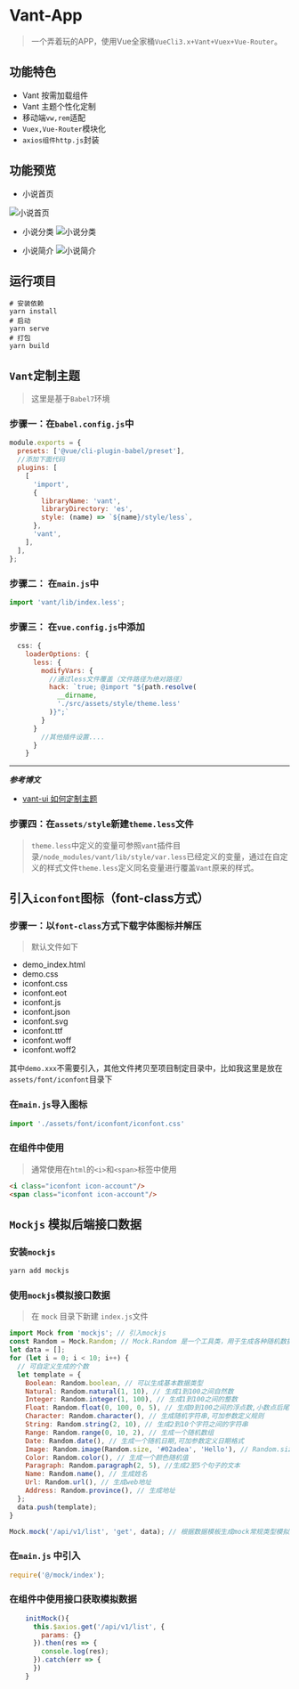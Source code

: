 # Vant-App
>一个弄着玩的APP，使用Vue全家桶`VueCli3.x+Vant+Vuex+Vue-Router`。

## 功能特色
- Vant 按需加载组件
- Vant 主题个性化定制
- 移动端`vw,rem`适配
- `Vuex,Vue-Router`模块化
- `axios组件http.js`封装


## 功能预览

- 小说首页

![小说首页](https://duebasslei.gitee.io/picgopicturebed/openSource/vant-app1.jpg)

- 小说分类
![小说分类](https://duebasslei.gitee.io/picgopicturebed/openSource/20210302163508.png)

- 小说简介
![小说简介](https://duebasslei.gitee.io/picgopicturebed/openSource/20210302163330.png)


## 运行项目

```
# 安装依赖
yarn install
# 启动
yarn serve
# 打包
yarn build

```

## `Vant`定制主题

>这里是基于`Babel7`环境

### 步骤一：在`babel.config.js`中
```js
module.exports = {
  presets: ['@vue/cli-plugin-babel/preset'],
  //添加下面代码
  plugins: [
    [
      'import',
      {
        libraryName: 'vant',
        libraryDirectory: 'es',
        style: (name) => `${name}/style/less`,
      },
      'vant',
    ],
  ],
};
```
### 步骤二： 在`main.js`中
```js
import 'vant/lib/index.less';
```

### 步骤三： 在`vue.config.js`中添加
```js
  css: {
    loaderOptions: {
      less: {
        modifyVars: {
          //通过less文件覆盖（文件路径为绝对路径）
          hack: `true; @import "${path.resolve(
            __dirname,
            './src/assets/style/theme.less'
          )}";`
        }
      }
        //其他插件设置....  
      }
    }
```
---
***参考博文***
 
- [vant-ui 如何定制主题](https://blog.csdn.net/baidu_41601048/article/details/100173818)

### 步骤四：在`assets/style`新建`theme.less`文件

>`theme.less`中定义的变量可参照`vant`插件目录`/node_modules/vant/lib/style/var.less`已经定义的变量，通过在自定义的样式文件`theme.less`定义同名变量进行覆盖`Vant`原来的样式。


## 引入`iconfont`图标（font-class方式）

### 步骤一：以`font-class`方式下载字体图标并解压

>默认文件如下

- demo_index.html
- demo.css
- iconfont.css
- iconfont.eot
- iconfont.js
- iconfont.json
- iconfont.svg
- iconfont.ttf
- iconfont.woff
- iconfont.woff2

其中`demo.xxx`不需要引入，其他文件拷贝至项目制定目录中，比如我这里是放在`assets/font/iconfont`目录下
    
### 在`main.js`导入图标

```js
import './assets/font/iconfont/iconfont.css'
``` 
   
### 在组件中使用

>通常使用在`html`的`<i>`和`<span>`标签中使用

```html
<i class="iconfont icon-account"/>
<span class="iconfont icon-account"/>
```
 
## `Mockjs` 模拟后端接口数据

### 安装`mockjs`

```bash
yarn add mockjs
```

### 使用`mockjs`模拟接口数据

> 在 `mock` 目录下新建 `index.js`文件

```js
import Mock from 'mockjs'; // 引入mockjs
const Random = Mock.Random; // Mock.Random 是一个工具类，用于生成各种随机数据
let data = [];
for (let i = 0; i < 10; i++) {
  // 可自定义生成的个数
  let template = {
    Boolean: Random.boolean, // 可以生成基本数据类型
    Natural: Random.natural(1, 10), // 生成1到100之间自然数
    Integer: Random.integer(1, 100), // 生成1到100之间的整数
    Float: Random.float(0, 100, 0, 5), // 生成0到100之间的浮点数,小数点后尾数为0到5位
    Character: Random.character(), // 生成随机字符串,可加参数定义规则
    String: Random.string(2, 10), // 生成2到10个字符之间的字符串
    Range: Random.range(0, 10, 2), // 生成一个随机数组
    Date: Random.date(), // 生成一个随机日期,可加参数定义日期格式
    Image: Random.image(Random.size, '#02adea', 'Hello'), // Random.size表示将从size数据中任选一个数据
    Color: Random.color(), // 生成一个颜色随机值
    Paragraph: Random.paragraph(2, 5), //生成2至5个句子的文本
    Name: Random.name(), // 生成姓名
    Url: Random.url(), // 生成web地址
    Address: Random.province(), // 生成地址
  };
  data.push(template);
}

Mock.mock('/api/v1/list', 'get', data); // 根据数据模板生成mock常规类型模拟数据
```

### 在`main.js` 中引入

```js
require('@/mock/index');
```

### 在组件中使用接口获取模拟数据

```js
    initMock(){
      this.$axios.get('/api/v1/list', {
        params: {}
      }).then(res => {
        console.log(res);
      }).catch(err => {
      })
    }
```     
    



